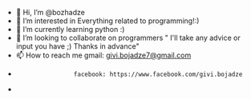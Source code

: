 - 👋 Hi, I’m @bozhadze
- 👀 I’m interested in Everything related to programming!:)
- 🌱 I’m currently learning python :)
- 💞️ I’m looking to collaborate on  programmers " I'll take any advice or input you have ;) Thanks in advance"
- 📫 How to reach me  gmail: givi.bojadze7@gmail.com
-                     facebook: https://www.facebook.com/givi.bojadze
-                     

<!---
bozhadze/bozhadze is a ✨ special ✨ repository because its `README.md` (this file) appears on your GitHub profile.
You can click the Preview link to take a look at your changes.
--->
